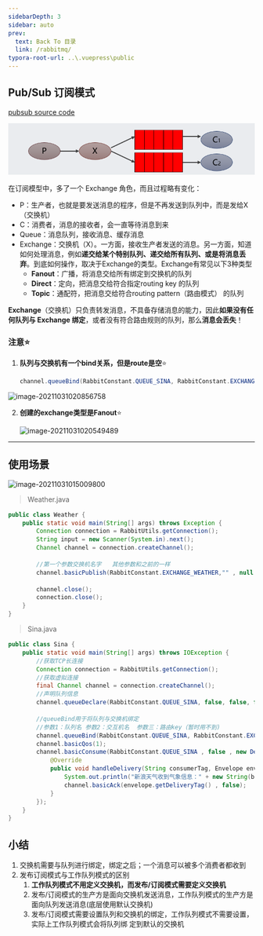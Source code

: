 ```yaml
---
sidebarDepth: 3
sidebar: auto
prev:
  text: Back To 目录
  link: /rabbitmq/
typora-root-url: ..\.vuepress\public
---
```


## **Pub/Sub** **订阅模式** 

[pubsub source code](https://github.com/Q10Viking/learncode/tree/main/rabbitmq/_01_rabbitmq_java_api/src/main/java/org/hzz/pubsub)

![image-20211031014501124](/images/MySQL/image-20211031014501124.png)

在订阅模型中，多了一个 Exchange 角色，而且过程略有变化：

- P：生产者，也就是要发送消息的程序，但是不再发送到队列中，而是发给X（交换机）
- C：消费者，消息的接收者，会一直等待消息到来
- Queue：消息队列，接收消息、缓存消息
- Exchange：交换机（X）。一方面，接收生产者发送的消息。另一方面，知道如何处理消息，例如**递交给某个特别队列、递交给所有队列、或是将消息丢弃**。到底如何操作，取决于Exchange的类型。Exchange有常见以下3种类型
  - **Fanout**：广播，将消息交给所有绑定到交换机的队列
  - **Direct**：定向，把消息交给符合指定routing key 的队列
  - **Topic**：通配符，把消息交给符合routing pattern（路由模式） 的队列

**Exchange**（交换机）只负责转发消息，不具备存储消息的能力，因此**如果没有任何队列与 Exchange 绑定**，或者没有符合路由规则的队列，那么**消息会丢失**！

### 注意⭐

1. **队列与交换机有一个bind关系，但是route是空**⭐

   ```java
   channel.queueBind(RabbitConstant.QUEUE_SINA, RabbitConstant.EXCHANGE_WEATHER, "");
   ```

![image-20211031020856758](/../../../../saas-yong/fullstack/Java架构师之路/Rabbitmq/imgs/image-20211031020856758.png)


2. **创建的exchange类型是Fanout**⭐

   ![image-20211031020549489](/../../../../saas-yong/fullstack/Java架构师之路/Rabbitmq/imgs/image-20211031020549489.png)

----------

## 使用场景

![image-20211031015009800](/../../../../saas-yong/fullstack/Java架构师之路/Rabbitmq/imgs/image-20211031015009800.png)



> Weather.java

```java
public class Weather {
    public static void main(String[] args) throws Exception {
        Connection connection = RabbitUtils.getConnection();
        String input = new Scanner(System.in).next();
        Channel channel = connection.createChannel();

        //第一个参数交换机名字   其他参数和之前的一样
        channel.basicPublish(RabbitConstant.EXCHANGE_WEATHER,"" , null , input.getBytes());

        channel.close();
        connection.close();
    }
}
```

> Sina.java

```java
public class Sina {
    public static void main(String[] args) throws IOException {
        //获取TCP长连接
        Connection connection = RabbitUtils.getConnection();
        //获取虚拟连接
        final Channel channel = connection.createChannel();
        //声明队列信息
        channel.queueDeclare(RabbitConstant.QUEUE_SINA, false, false, false, null);

        //queueBind用于将队列与交换机绑定
        //参数1：队列名 参数2：交互机名  参数三：路由key（暂时用不到)
        channel.queueBind(RabbitConstant.QUEUE_SINA, RabbitConstant.EXCHANGE_WEATHER, "");
        channel.basicQos(1);
        channel.basicConsume(RabbitConstant.QUEUE_SINA , false , new DefaultConsumer(channel){
            @Override
            public void handleDelivery(String consumerTag, Envelope envelope, AMQP.BasicProperties properties, byte[] body) throws IOException {
                System.out.println("新浪天气收到气象信息：" + new String(body));
                channel.basicAck(envelope.getDeliveryTag() , false);
            }
        });
    }
}
```



## **小结**

1. 交换机需要与队列进行绑定，绑定之后；一个消息可以被多个消费者都收到
2. 发布订阅模式与工作队列模式的区别
   1. **工作队列模式不用定义交换机，而发布/订阅模式需要定义交换机**
   2. 发布/订阅模式的生产方是面向交换机发送消息，工作队列模式的生产方是面向队列发送消息(底层使用默认交换机)
   3. 发布/订阅模式需要设置队列和交换机的绑定，工作队列模式不需要设置，实际上工作队列模式会将队列绑 定到默认的交换机 